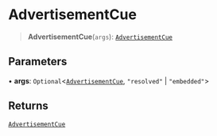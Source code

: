 # AdvertisementCue

> **AdvertisementCue**(`args`): [`AdvertisementCue`](reference/functions/AdvertisementCue.md)

## Parameters

• **args**: `Optional`<[`AdvertisementCue`](reference/functions/AdvertisementCue.md), `"resolved"` | `"embedded"`>

## Returns

[`AdvertisementCue`](reference/functions/AdvertisementCue.md)
